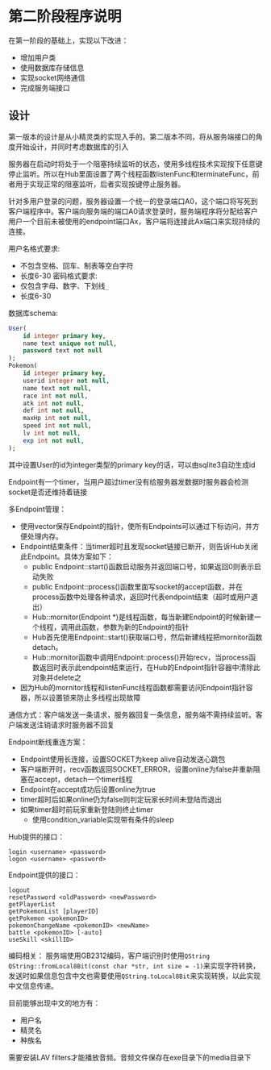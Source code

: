 # 第二阶段程序说明

在第一阶段的基础上，实现以下改进：
- 增加用户类
- 使用数据库存储信息
- 实现socket网络通信
- 完成服务端接口

## 设计

第一版本的设计是从小精灵类的实现入手的。第二版本不同，将从服务端接口的角度开始设计，并同时考虑数据库的引入

服务器在启动时将处于一个阻塞持续监听的状态，使用多线程技术实现按下任意键停止监听。所以在Hub里面设置了两个线程函数listenFunc和terminateFunc，前者用于实现正常的阻塞监听，后者实现按键停止服务器。

针对多用户登录的问题，服务器设置一个统一的登录端口A0，这个端口将写死到客户端程序中。客户端向服务端的端口A0请求登录时，服务端程序将分配给客户用户一个目前未被使用的endpoint端口Ax，客户端将连接此Ax端口来实现持续的连接。

用户名格式要求:
- 不包含空格、回车、制表等空白字符
- 长度6-30
密码格式要求:
- 仅包含字母、数字、下划线`_`
- 长度6-30

数据库schema:

```sql
User(
	id integer primary key,
	name text unique not null,
	password text not null
);
Pokemon(
	id integer primary key,
	userid integer not null,
	name text not null,
	race int not null,
	atk int not null,
	def int not null,
	maxHp int not null,
	speed int not null,
	lv int not null,
	exp int not null,
);
```

其中设置User的id为integer类型的primary key的话，可以由sqlite3自动生成id

Endpoint有一个timer，当用户超过timer没有给服务器发数据时服务器会检测socket是否还维持着链接

多Endpoint管理：
- 使用vector保存Endpoint的指针，使所有Endpoints可以通过下标访问，并方便处理内存。
- Endpoint结束条件：当timer超时且发现socket链接已断开，则告诉Hub关闭此Endpoint。具体方案如下：
	- public Endpoint::start()函数启动服务并返回端口号，如果返回0则表示启动失败
	- public Endpoint::process()函数里面写socket的accept函数，并在process函数中处理各种请求，返回时代表endpoint结束（超时或用户退出）
	- Hub::mornitor(Endpoint *)是线程函数，每当新建Endpoint的时候新建一个线程，调用此函数，参数为新的Endpoint的指针
	- Hub首先使用Endpoint::start()获取端口号，然后新建线程把mornitor函数detach。
	- Hub::mornitor函数中调用Endpoint::process()开始recv，当process函数返回时表示此endpoint结束运行，在Hub的Endpoint指针容器中清除此对象并delete之
- 因为Hub的mornitor线程和listenFunc线程函数都需要访问Endpoint指针容器，所以设置锁来防止多线程出现故障

通信方式：客户端发送一条请求，服务器回复一条信息，服务端不需持续监听。客户端发送注销请求时服务器不回复

Endpoint断线重连方案：
- Endpoint使用长连接，设置SOCKET为keep alive自动发送心跳包
- 客户端断开时，recv函数返回SOCKET_ERROR，设置online为false并重新阻塞在accept，detach一个timer线程
- Endpoint在accept成功后设置online为true
- timer超时后如果online仍为false则判定玩家长时间未登陆而退出
- 如果timer超时前玩家重新登陆则终止timer
	- 使用condition_variable实现带有条件的sleep

Hub提供的接口：
```shell
login <username> <password>
logon <username> <password>
```

Endpoint提供的接口：
```shell
logout
resetPassword <oldPassword> <newPassword>
getPlayerList
getPokemonList [playerID]
getPokemon <pokemonID>
pokemonChangeName <pokemonID> <newName>
battle <pokemonID> [-auto]
useSkill <skillID>
```

编码相关：
服务端使用GB2312编码，客户端识别时使用`QString QString::fromLocal8Bit(const char *str, int size = -1)`来实现字符转换，发送时如果信息包含中文也需要使用`QString.toLocal8Bit`来实现转换，以此实现中文信息传递。

目前能够出现中文的地方有：
- 用户名
- 精灵名
- 种族名

需要安装LAV filters才能播放音频。音频文件保存在exe目录下的media目录下
